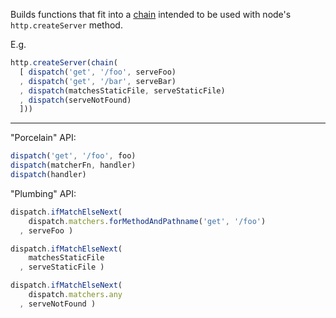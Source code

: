 Builds functions that fit into a [chain] intended to be used with node's
`http.createServer` method.

[chain]:https://github.com/quackingduck/fun-chain

E.g.

```javascript
http.createServer(chain(
  [ dispatch('get', '/foo', serveFoo)
  , dispatch('get', '/bar', serveBar)
  , dispatch(matchesStaticFile, serveStaticFile)
  , dispatch(serveNotFound)
  ]))
```

---

"Porcelain" API:

```javascript
dispatch('get', '/foo', foo)
dispatch(matcherFn, handler)
dispatch(handler)
```

"Plumbing" API:

```javascript
dispatch.ifMatchElseNext(
    dispatch.matchers.forMethodAndPathname('get', '/foo')
  , serveFoo )

dispatch.ifMatchElseNext(
    matchesStaticFile
  , serveStaticFile )

dispatch.ifMatchElseNext(
    dispatch.matchers.any
  , serveNotFound )
```
